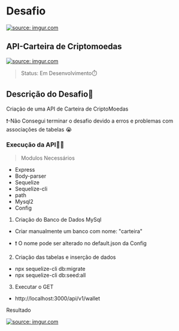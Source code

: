 <h1>Desafio </h1>
<a href="https://imgur.com/uxpq1Cu"><img src="https://i.imgur.com/uxpq1Cu.png?3" title="source: imgur.com" /></a>

<h2> API-Carteira de Criptomoedas </h2>
<a href="https://imgur.com/xAdDRE7"><img src="https://i.imgur.com/xAdDRE7.png?1" title="source: imgur.com" /></a>

> Status: Em Desenvolvimento⏱️
<h2> Descrição do Desafio📝</h2>
<p>
 Criação de uma API de Carteira de CriptoMoedas
</p>

❗-Não Consegui terminar o desafio devido a erros e problemas com associações de tabelas 😭


### Execução da API👨‍💻

>Modulos Necessários
+ Express
+ Body-parser
+ Sequelize
+ Sequelize-cli
+ path
+ Mysql2
+ Config


1. Criação do Banco de Dados MySql

+ Criar manualmente um banco com nome: "carteira"

+ ❗ O nome pode ser alterado no default.json da Config

2. Criação das tabelas e inserção de dados

+ npx sequelize-cli db:migrate
+ npx  sequelize-cli db:seed:all


3. Executar o GET

+ http://localhost:3000/api/v1/wallet

Resultado

<a href="https://imgur.com/ADSVYJj"><img src="https://i.imgur.com/ADSVYJj.png" title="source: imgur.com" /></a>
